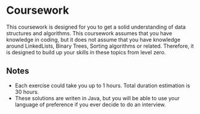 # Coursework
This coursework is designed for you to get a solid understanding of data structures and algorithms. This coursework assumes 
that you have knowledge in coding, but it does not assume that you have knowledge around LinkedLists, Binary Trees, Sorting 
algorithms or related. Therefore, it is designed to build up your skills in these topics from level zero.

## Notes
- Each exercise could take you up to 1 hours. Total duration estimation is 30 hours.
- These solutions are writen in Java, but you will be able to use your language of preference if you ever decide to do an 
interview.
